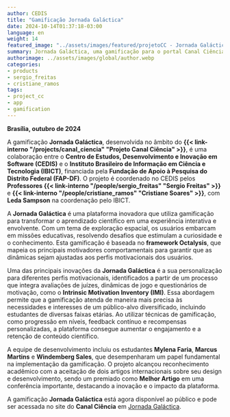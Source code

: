 ```yaml
---
author: CEDIS
title: "Gamificação Jornada Galáctica"
date: 2024-10-14T01:37:18-03:00
language: en
weight: 14
featured_image: "../assets/images/featured/projetoCC - Jornada Galáctica.png"
summary: Jornada Galáctica, uma gamificação para o portal Canal Ciência. 
authorimage: ../assets/images/global/author.webp
categories:
- products
- sergio_freitas
- cristiane_ramos
tags: 
- project_cc
- app
- gamification
---
```

**Brasília, outubro de 2024**

A gamificação **Jornada Galáctica**, desenvolvida no âmbito do **{{< link-interno "/projects/canal_ciencia" "Projeto Canal Ciência" >}}**, é uma colaboração entre o **Centro de Estudos, Desenvolvimento e Inovação em Software (CEDIS)** e o **Instituto Brasileiro de Informação em Ciência e Tecnologia (IBICT)**, financiada pela **Fundação de Apoio à Pesquisa do Distrito Federal (FAP-DF)**. O projeto é coordenado no CEDIS pelos **Professores {{< link-interno "/people/sergio_freitas" "Sergio Freitas" >}}** e **{{< link-interno "/people/cristiane_ramos" "Cristiane Soares" >}}**, com **Leda Sampson** na coordenação pelo IBICT.

A **Jornada Galáctica** é uma plataforma inovadora que utiliza gamificação para transformar o aprendizado científico em uma experiência interativa e envolvente. Com um tema de exploração espacial, os usuários embarcam em missões educativas, resolvendo desafios que estimulam a curiosidade e o conhecimento. Esta gamificação é baseada no **framework Octalysis**, que mapeia os principais motivadores comportamentais para garantir que as dinâmicas sejam ajustadas aos perfis motivacionais dos usuários. 

Uma das principais inovações da **Jornada Galáctica** é a sua personalização para diferentes perfis motivacionais, identificados a partir de um processo que integra avaliações de juízes, dinâmicas de jogo e questionários de motivação, como o **Intrinsic Motivation Inventory (IMI)**. Essa abordagem permite que a gamificação atenda de maneira mais precisa às necessidades e interesses de um público-alvo diversificado, incluindo estudantes de diversas faixas etárias. Ao utilizar técnicas de gamificação, como progressão em níveis, feedback contínuo e recompensas personalizadas, a plataforma consegue aumentar o engajamento e a retenção de conteúdo científico.

A equipe de desenvolvimento incluiu os estudantes **Mylena Faria**, **Marcus Martins** e **Windemberg Sales**, que desempenharam um papel fundamental na implementação da gamificação. O projeto alcançou reconhecimento acadêmico com a aceitação de dois artigos internacionais sobre seu design e desenvolvimento, sendo um premiado como **Melhor Artigo** em uma conferência importante, destacando a inovação e o impacto da plataforma.

A gamificação **Jornada Galáctica** está agora disponível ao público e pode ser acessada no site do **Canal Ciência** em [Jornada Galáctica](https://canalciencia.ibict.br/jornada-galactica/).